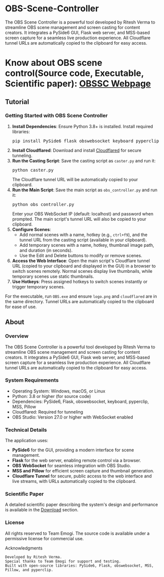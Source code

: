 # OBS-Scene-Controller
The OBS Scene Controller is a powerful tool developed by Ritesh Verma to streamline OBS scene management and screen casting for content creators. It integrates a PySide6 GUI, Flask web server, and MSS-based screen capture for a seamless live production experience. All Cloudflare tunnel URLs are automatically copied to the clipboard for easy access.

# Know about OBS scene control(Source code, Executable, Scientific paper): <a href="https://imimi328.github.io/OBS-Scene-Controller/" className="text-green-400 hover:underline">OBSSC Webpage</a>

<html>
  <body>
      <section id="tutorial" className="section">
        <h2 className="text-3xl font-bold text-green-400 mb-6 text-center">Tutorial</h2>
        <div className="bg-gray-800 p-6 rounded-lg shadow-lg">
          <h3 className="text-xl font-semibold text-green-400 mb-4">Getting Started with OBS Scene Controller</h3>
          <ol className="list-decimal list-inside text-gray-300 space-y-4">
            <li>
              <strong>Install Dependencies</strong>: Ensure Python 3.8+ is installed. Install required libraries:
              <pre className="bg-gray-900 p-2 rounded mt-2">pip install PySide6 flask obswebsocket keyboard pyperclip mss Pillow</pre>
            </li>
            <li>
              <strong>Install Cloudflared</strong>: Download and install <a href="https://www.cloudflare.com/products/tunnel/" className="text-green-400 hover:underline">Cloudflared</a> for secure tunneling.
            </li>
            <li>
              <strong>Run the Casting Script</strong>: Save the casting script as <code>caster.py</code> and run it:
              <pre className="bg-gray-900 p-2 rounded mt-2">python caster.py</pre>
              The Cloudflare tunnel URL will be automatically copied to your clipboard.
            </li>
            <li>
              <strong>Run the Main Script</strong>: Save the main script as <code>obs_controller.py</code> and run it:
              <pre className="bg-gray-900 p-2 rounded mt-2">python obs_controller.py</pre>
              Enter your OBS WebSocket IP (default: localhost) and password when prompted. The main script's tunnel URL will also be copied to your clipboard.
            </li>
            <li>
              <strong>Configure Scenes</strong>:
              <ul className="list-disc list-inside ml-4">
                <li>Add normal scenes with a name, hotkey (e.g., <code>ctrl+f9</code>), and the tunnel URL from the casting script (available in your clipboard).</li>
                <li>Add temporary scenes with a name, hotkey, thumbnail image path, and duration (in seconds).</li>
                <li>Use the Edit and Delete buttons to modify or remove scenes.</li>
              </ul>
            </li>
            <li>
              <strong>Access the Web Interface</strong>: Open the main script's Cloudflare tunnel URL (copied to your clipboard and displayed in the GUI) in a browser to switch scenes remotely. Normal scenes display live thumbnails, while temporary scenes use static thumbnails.
            </li>
            <li>
              <strong>Use Hotkeys</strong>: Press assigned hotkeys to switch scenes instantly or trigger temporary scenes.
            </li>
          </ol>
          <p className="text-gray-300 mt-4">For the executable, run <code>OBS.exe</code> and ensure <code>logo.png</code> and <code>cloudflared</code> are in the same directory. Tunnel URLs are automatically copied to the clipboard for ease of use.</p>
        </div>
      </section>
      <section id="about" className="section">
        <h2 className="text-3xl font-bold text-green-400 mb-6 text-center">About</h2>
        <div className="bg-gray-800 p-6 rounded-lg shadow-lg">
          <h3 className="text-xl font-semibold text-green-400 mb-2">Overview</h3>
          <p className="text-gray-300 mb-4">The OBS Scene Controller is a powerful tool developed by Ritesh Verma to streamline OBS scene management and screen casting for content creators. It integrates a PySide6 GUI, Flask web server, and MSS-based screen capture for a seamless live production experience. All Cloudflare tunnel URLs are automatically copied to the clipboard for easy access.</p>
          <h3 className="text-xl font-semibold text-green-400 mb-2">System Requirements</h3>
          <ul className="list-disc list-inside text-gray-300 mb-4">
            <li>Operating System: Windows, macOS, or Linux</li>
            <li>Python: 3.8 or higher (for source code)</li>
            <li>Dependencies: PySide6, Flask, obswebsocket, keyboard, pyperclip, MSS, Pillow</li>
            <li>Cloudflared: Required for tunneling</li>
            <li>OBS Studio: Version 27.0 or higher with WebSocket enabled</li>
          </ul>
          <h3 className="text-xl font-semibold text-green-400 mb-2">Technical Details</h3>
          <p className="text-gray-300 mb-4">The application uses:
            <ul className="list-disc list-inside">
              <li><strong>PySide6</strong> for the GUI, providing a modern interface for scene management.</li>
              <li><strong>Flask</strong> for the web server, enabling remote control via a browser.</li>
              <li><strong>OBS WebSocket</strong> for seamless integration with OBS Studio.</li>
              <li><strong>MSS and Pillow</strong> for efficient screen capture and thumbnail generation.</li>
              <li><strong>Cloudflare Tunnel</strong> for secure, public access to the web interface and live streams, with URLs automatically copied to the clipboard.</li>
            </ul>
          </p>
          <h3 className="text-xl font-semibold text-green-400 mb-2">Scientific Paper</h3>
          <p className="text-gray-300 mb-4">A detailed scientific paper describing the system's design and performance is available in the <a href="#download" className="text-green-400 hover:underline">Download</a> section.</p>
          <h3 className="text-xl font-semibold text-green-400 mb-2">License</h3>
          <p className="text-gray-300">All rights reserved to Team Emogi. The source code is available under a permissive license for commercial use.</p>
        </div>
      </section>
</body>
</html>

Acknowledgments

  
    Developed by Ritesh Verma.
    Special thanks to Team Emogi for support and testing.
    Built with open-source libraries: PySide6, Flask, obswebsocket, MSS, Pillow, and pyperclip.
  
